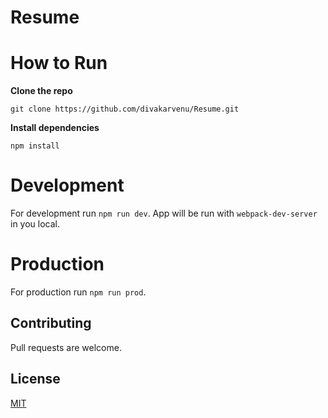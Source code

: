# Resume

# How to Run
**Clone the repo**

```git clone https://github.com/divakarvenu/Resume.git ```

**Install dependencies**

```npm install```

  # Development
  
  For development run ```npm run dev```. 
  App will be run with ```webpack-dev-server``` in you local.
  
  # Production
  
   For production run ```npm run prod```. 

## Contributing
Pull requests are welcome. 

## License
[MIT](https://choosealicense.com/licenses/mit/)


